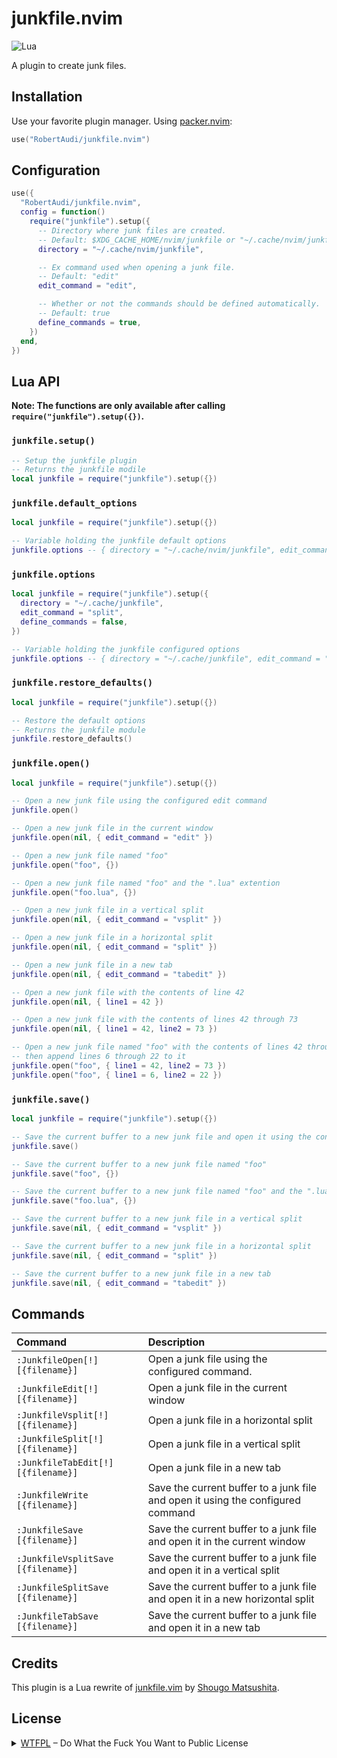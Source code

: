 junkfile.nvim
=============

![Lua](https://img.shields.io/badge/Made%20with%20Lua-blueviolet.svg?style=for-the-badge&logo=lua)

A plugin to create junk files.

Installation
------------

Use your favorite plugin manager. Using [packer.nvim](https://github.com/wbthomason/packer.nvim):

```lua
use("RobertAudi/junkfile.nvim")
```

Configuration
-------------

```lua
use({
  "RobertAudi/junkfile.nvim",
  config = function()
    require("junkfile").setup({
      -- Directory where junk files are created.
      -- Default: $XDG_CACHE_HOME/nvim/junkfile or "~/.cache/nvim/junkfile"
      directory = "~/.cache/nvim/junkfile",

      -- Ex command used when opening a junk file.
      -- Default: "edit"
      edit_command = "edit",

      -- Whether or not the commands should be defined automatically.
      -- Default: true
      define_commands = true,
    })
  end,
})
```

Lua API
-------

**Note: The functions are only available after calling `require("junkfile").setup({})`.**

### `junkfile.setup()`

```lua
-- Setup the junkfile plugin
-- Returns the junkfile modile
local junkfile = require("junkfile").setup({})
```

### `junkfile.default_options`

```lua
local junkfile = require("junkfile").setup({})

-- Variable holding the junkfile default options
junkfile.options -- { directory = "~/.cache/nvim/junkfile", edit_command = "edit", define_commands = true }
```

### `junkfile.options`

```lua
local junkfile = require("junkfile").setup({
  directory = "~/.cache/junkfile",
  edit_command = "split",
  define_commands = false,
})

-- Variable holding the junkfile configured options
junkfile.options -- { directory = "~/.cache/junkfile", edit_command = "split", define_commands = false }
```

### `junkfile.restore_defaults()`

```lua
local junkfile = require("junkfile").setup({})

-- Restore the default options
-- Returns the junkfile module
junkfile.restore_defaults()
```

### `junkfile.open()`

```lua
local junkfile = require("junkfile").setup({})

-- Open a new junk file using the configured edit command
junkfile.open()

-- Open a new junk file in the current window
junkfile.open(nil, { edit_command = "edit" })

-- Open a new junk file named "foo"
junkfile.open("foo", {})

-- Open a new junk file named "foo" and the ".lua" extention
junkfile.open("foo.lua", {})

-- Open a new junk file in a vertical split
junkfile.open(nil, { edit_command = "vsplit" })

-- Open a new junk file in a horizontal split
junkfile.open(nil, { edit_command = "split" })

-- Open a new junk file in a new tab
junkfile.open(nil, { edit_command = "tabedit" })

-- Open a new junk file with the contents of line 42
junkfile.open(nil, { line1 = 42 })

-- Open a new junk file with the contents of lines 42 through 73
junkfile.open(nil, { line1 = 42, line2 = 73 })

-- Open a new junk file named "foo" with the contents of lines 42 through 73
-- then append lines 6 through 22 to it
junkfile.open("foo", { line1 = 42, line2 = 73 })
junkfile.open("foo", { line1 = 6, line2 = 22 })
```

### `junkfile.save()`

```lua
local junkfile = require("junkfile").setup({})

-- Save the current buffer to a new junk file and open it using the configured edit command
junkfile.save()

-- Save the current buffer to a new junk file named "foo"
junkfile.save("foo", {})

-- Save the current buffer to a new junk file named "foo" and the ".lua" extention
junkfile.save("foo.lua", {})

-- Save the current buffer to a new junk file in a vertical split
junkfile.save(nil, { edit_command = "vsplit" })

-- Save the current buffer to a new junk file in a horizontal split
junkfile.save(nil, { edit_command = "split" })

-- Save the current buffer to a new junk file in a new tab
junkfile.save(nil, { edit_command = "tabedit" })
```

Commands
--------

| Command                            | Description                                                                      |
| :--------------------------------- | :------------------------------------------------------------------------------- |
| `:JunkfileOpen[!] [{filename}]`    | Open a junk file using the configured command.                                   |
| `:JunkfileEdit[!] [{filename}]`    | Open a junk file in the current window                                           |
| `:JunkfileVsplit[!] [{filename}]`  | Open a junk file in a horizontal split                                           |
| `:JunkfileSplit[!] [{filename}]`   | Open a junk file in a vertical split                                             |
| `:JunkfileTabEdit[!] [{filename}]` | Open a junk file in a new tab                                                    |
| `:JunkfileWrite [{filename}]`      | Save the current buffer to a junk file and open it using the configured command  |
| `:JunkfileSave [{filename}]`       | Save the current buffer to a junk file and open it in the current window         |
| `:JunkfileVsplitSave [{filename}]` | Save the current buffer to a junk file and open it in a vertical split           |
| `:JunkfileSplitSave [{filename}]`  | Save the current buffer to a junk file and open it in a new horizontal split     |
| `:JunkfileTabSave [{filename}]`    | Save the current buffer to a junk file and open it in a new tab                  |

Credits
-------

This plugin is a Lua rewrite of [junkfile.vim](https://github.com/Shougo/junkfile.vim) by [Shougo Matsushita](https://github.com/Shougo).

License
-------

<details>
  <summary>
    <a href="http://www.wtfpl.net/" rel="nofollow">WTFPL</a> – Do What the Fuck You Want to Public License
  </summary>
  <br>


```text
            DO WHAT THE FUCK YOU WANT TO PUBLIC LICENSE
                    Version 2, December 2004

 Copyright (C) 2022 Robert Audi

 Everyone is permitted to copy and distribute verbatim or modified
 copies of this license document, and changing it is allowed as long
 as the name is changed.

            DO WHAT THE FUCK YOU WANT TO PUBLIC LICENSE
   TERMS AND CONDITIONS FOR COPYING, DISTRIBUTION AND MODIFICATION

  0. You just DO WHAT THE FUCK YOU WANT TO.
```

</details>
